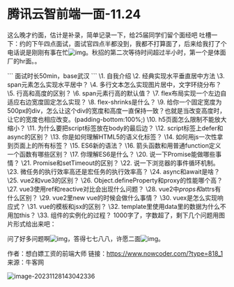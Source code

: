 # 腾讯云智前端一面-11.24

这么晚才约面，估计是补录，简单记录一下，给25届同学们留个面经吧
吐槽一下：约的下午四点面试，面试官四点半都没到，我都不打算面了，后来给我打了个电话说是刚刚有事在忙![img](https://uploadfiles.nowcoder.com/images/20220815/318889480_1660553763490/62AF11E48344D159DA608796DA7D39E5)。秋招的第二次等待时间超过半小时，第一个是体面厂的hr面。。

\```
面试时长50min，base武汉
\```
\1. 自我介绍
\2. 经典实现水平垂直居中方法
\3. span元素怎么实现水平居中？
\4. 多行文本怎么实现图片居中，文字环绕分布？
\5. 行高和高度的区别？
\6. span元素行高的默认值？
\7. flex布局实现一个左边自适应右边宽度固定怎么实现？
\8. flex-shrinks是什么？
\9. 给你一个固定宽度为500px的div，怎么让这个div的宽度和高度一直保持一致？也就是当改变高度时，让它的宽度也相应改变。(padding-bottom:100%;)
\10. h5页面怎么限制不能放大缩小？
\11. 为什么要把script标签放在body的最后边？
\12. script标签上defer和async的区别？
\13. 你是如何理解HTML5的语义化标签？
\14. 如何用js一次性拿到页面上的所有标签？
\15. ES6新的语法？
\16. 箭头函数和用普通function定义一个函数有哪些区别？
\17. 你理解ES6是什么？
\20. 说一下Promise能做哪些事情？
\21. Promise和setTimeout的区别？
\22. 说一下浏览器的事件循环机制。
\23. 微任务的执行效率高还是宏任务的执行效率高？
\24. async和await是啥？
\25. vue2和vue3的区别？
\26. Object.defineProperty和proxy的性能哪个高？
\27. vue3使用ref和reactive对比会出现什么问题？
\28. vue2中$props和$attrs有什么区别？
\29. vue2里new vue的时候会做什么事情？
\30. vuex是怎么实现响应式？
\31. vue的模板和jsx的区别？
\32. template里使用data里的数据为什么不用加this？
\33. 组件的实例化的过程？
1000字了，字数超了，剩下几个问题用图片形式给出来吧：

问了好多问题啊![img](https://uploadfiles.nowcoder.com/images/20220815/318889480_1660553763490/62AF11E48344D159DA608796DA7D39E5)，答得七七八八，许愿二面![img](https://uploadfiles.nowcoder.com/images/20220815/318889480_1660553985503/8879C4447814928B4C020BF66AC2E924)。



作者：想白嫖工资的前端大师
链接：https://www.nowcoder.com/?type=818_1
来源：牛客网

![image-20231128143042336](C:\Users\Administrator\AppData\Roaming\Typora\typora-user-images\image-20231128143042336.png)